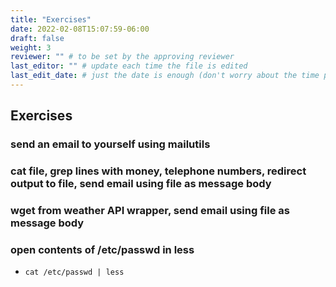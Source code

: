 ```yaml
---
title: "Exercises"
date: 2022-02-08T15:07:59-06:00
draft: false
weight: 3
reviewer: "" # to be set by the approving reviewer
last_editor: "" # update each time the file is edited
last_edit_date: # just the date is enough (don't worry about the time portion)
---
```


## Exercises

### send an email to yourself using mailutils

### cat file, grep lines with money, telephone numbers, redirect output to file, send email using file as message body

### wget from weather API wrapper, send email using file as message body

### open contents of /etc/passwd in less

- `cat /etc/passwd | less`